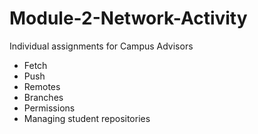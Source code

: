 # Module-2-Network-Activity
Individual assignments for Campus Advisors

* Fetch
* Push
* Remotes
* Branches
* Permissions
* Managing student repositories
